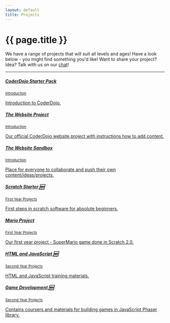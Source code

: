 ```yaml
---
layout: default
title: Projects
---
```

<div class="jumbotron">
  <h1 class="display-3">{{ page.title }}</h1>
  <p class="lead">
    We have a range of projects that will suit all levels and ages! Have a look below - you might find something you'd like! Want to share your project? Idea? Talk with us on our <a href="https://gitter.im/Coderdojo-Ardkeen/Lobby">chat</a>!
  </p>
  <hr class="my-4">
  <div class="list-group">
    <a href="/project/general/starter" class="list-group-item list-group-item-action flex-column align-items-start">
      <div class="d-flex w-100 justify-content-between">
        <h5 class="mb-1">CoderDojo Starter Pack</h5>
        <small>Introduction</small>
      </div>
      <p class="mb-1">Introduction to CoderDojo.</p>
    </a>
    <a href="/project/general/website" class="list-group-item list-group-item-action flex-column align-items-start">
      <div class="d-flex w-100 justify-content-between">
        <h5 class="mb-1">The Website Project</h5>
        <small>Introduction</small>
      </div>
      <p class="mb-1">Our official CoderDojo website project with instructions how to add content.</p>
    </a>
    <a href="/project/sandbox" class="list-group-item list-group-item-action flex-column align-items-start">
      <div class="d-flex w-100 justify-content-between">
        <h5 class="mb-1">The Website Sandbox</h5>
        <small>Introduction</small>
      </div>
      <p class="mb-1">Place for everyone to collaborate and push their own content/ideas/projects.</p>
    </a>
    <a href="/project/scratch/starter" class="list-group-item list-group-item-action flex-column align-items-start">
      <div class="d-flex w-100 justify-content-between">
        <h5 class="mb-1">Scratch Starter 🆕</h5>
        <small>First Year Projects</small>
      </div>
      <p class="mb-1">First steps in scratch software for absolute beginners.</p>
    </a>
    <a href="/project/scratch/mario" class="list-group-item list-group-item-action flex-column align-items-start">
      <div class="d-flex w-100 justify-content-between">
        <h5 class="mb-1">Mario Project</h5>
        <small>First Year Projects</small>
      </div>
      <p class="mb-1">Our first year project - SuperMario game done in Scratch 2.0.</p>
    </a>
    <a href="/project/htmljs" class="list-group-item list-group-item-action flex-column align-items-start">
      <div class="d-flex w-100 justify-content-between">
        <h5 class="mb-1">HTML and JavaScript 🆕</h5>
        <small>Second Year Projects</small>
      </div>
      <p class="mb-1">HTML and JavaScript training materials.</p>
    </a>
    <a href="/project/gamedev" class="list-group-item list-group-item-action flex-column align-items-start">
      <div class="d-flex w-100 justify-content-between">
        <h5 class="mb-1">Game Development 🆕</h5>
        <small>Second Year Projects</small>
      </div>
      <p class="mb-1">Contains coursers and materials for building games in JavaScript Phaser library.</p>
    </a>
  </div>
</div>
